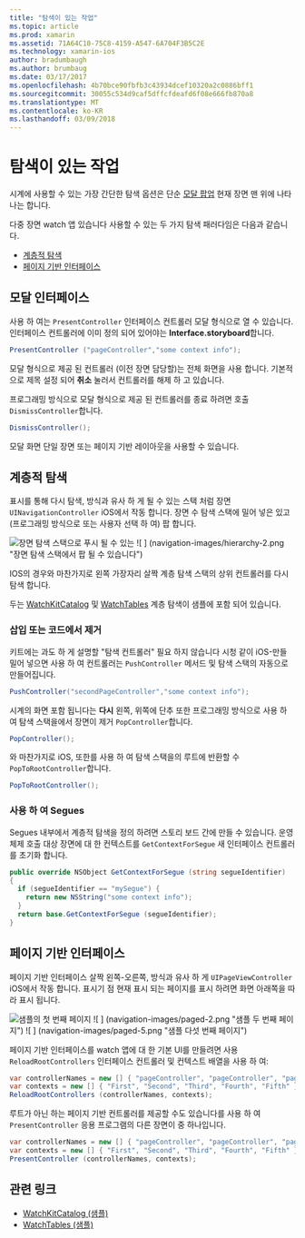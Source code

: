 ```yaml
---
title: "탐색이 있는 작업"
ms.topic: article
ms.prod: xamarin
ms.assetid: 71A64C10-75C8-4159-A547-6A704F3B5C2E
ms.technology: xamarin-ios
author: bradumbaugh
ms.author: brumbaug
ms.date: 03/17/2017
ms.openlocfilehash: 4b70bce90fbfb3c43934dcef10320a2c0886bff1
ms.sourcegitcommit: 30055c534d9caf5dffcfdeafd6f08e666fb870a8
ms.translationtype: MT
ms.contentlocale: ko-KR
ms.lasthandoff: 03/09/2018
---
```

# <a name="working-with-navigation"></a>탐색이 있는 작업

시계에 사용할 수 있는 가장 간단한 탐색 옵션은 단순 [모달 팝업](#modal) 현재 장면 맨 위에 나타나는 합니다.

다중 장면 watch 앱 있습니다 사용할 수 있는 두 가지 탐색 패러다임은 다음과 같습니다.

- [계층적 탐색](#Hierarchical_Navigation)
- [페이지 기반 인터페이스](#Page-Based_Interfaces)

<a name="modal"/>

## <a name="modal-interfaces"></a>모달 인터페이스

사용 하 여는 `PresentController` 인터페이스 컨트롤러 모달 형식으로 열 수 있습니다. 인터페이스 컨트롤러에 이미 정의 되어 있어야는 **Interface.storyboard**합니다.

```csharp
PresentController ("pageController","some context info");
```

모달 형식으로 제공 된 컨트롤러 (이전 장면 담당할)는 전체 화면을 사용 합니다. 기본적으로 제목 설정 되어 **취소** 눌러서 컨트롤러를 해제 하 고 있습니다.

프로그래밍 방식으로 모달 형식으로 제공 된 컨트롤러를 종료 하려면 호출 `DismissController`합니다.

```csharp
DismissController();
```

모달 화면 단일 장면 또는 페이지 기반 레이아웃을 사용할 수 있습니다.

<a name="Hierarchical_Navigation"/>

## <a name="hierarchical-navigation"></a>계층적 탐색

표시를 통해 다시 탐색, 방식과 유사 하 게 될 수 있는 스택 처럼 장면 `UINavigationController` iOS에서 작동 합니다. 장면 수 탐색 스택에 밀어 넣은 있고 (프로그래밍 방식으로 또는 사용자 선택 하 여) 팝 합니다.

![](navigation-images/hierarchy-1.png "장면 탐색 스택으로 푸시 될 수 있는") ![ ] (navigation-images/hierarchy-2.png "장면 탐색 스택에서 팝 될 수 있습니다")

IOS의 경우와 마찬가지로 왼쪽 가장자리 살짝 계층 탐색 스택의 상위 컨트롤러를 다시 탐색 합니다.

두는 [WatchKitCatalog](https://developer.xamarin.com/samples/WatchKitCatalog) 및 [WatchTables](https://developer.xamarin.com/samples/WatchTables) 계층 탐색이 샘플에 포함 되어 있습니다.

### <a name="pushing-and-popping-in-code"></a>삽입 또는 코드에서 제거

키트에는 과도 하 게 설명할 "탐색 컨트롤러" 필요 하지 않습니다 시청 같이 iOS-만들 밀어 넣으면 사용 하 여 컨트롤러는 `PushController` 메서드 및 탐색 스택의 자동으로 만들어집니다.

```csharp
PushController("secondPageController","some context info");
```

시계의 화면 포함 됩니다는 **다시** 왼쪽, 위쪽에 단추 또한 프로그래밍 방식으로 사용 하 여 탐색 스택을에서 장면이 제거 `PopController`합니다.

```csharp
PopController();
```

와 마찬가지로 iOS, 또한를 사용 하 여 탐색 스택을의 루트에 반환할 수 `PopToRootController`합니다.

```csharp
PopToRootController();
```

### <a name="using-segues"></a>사용 하 여 Segues

Segues 내부에서 계층적 탐색을 정의 하려면 스토리 보드 간에 만들 수 있습니다. 운영 체제 호출 대상 장면에 대 한 컨텍스트를 `GetContextForSegue` 새 인터페이스 컨트롤러를 초기화 합니다.

```csharp
public override NSObject GetContextForSegue (string segueIdentifier)
{
  if (segueIdentifier == "mySegue") {
    return new NSString("some context info");
  }
  return base.GetContextForSegue (segueIdentifier);
}
```
<a name="Page-Based_Interfaces"/>

## <a name="page-based-interfaces"></a>페이지 기반 인터페이스

페이지 기반 인터페이스 살짝 왼쪽-오른쪽, 방식과 유사 하 게 `UIPageViewController` iOS에서 작동 합니다. 표시기 점 현재 표시 되는 페이지를 표시 하려면 화면 아래쪽을 따라 표시 됩니다.

![](navigation-images/paged-1.png "샘플의 첫 번째 페이지") ![ ] (navigation-images/paged-2.png "샘플 두 번째 페이지") ![ ] (navigation-images/paged-5.png "샘플 다섯 번째 페이지")


페이지 기반 인터페이스를 watch 앱에 대 한 기본 UI를 만들려면 사용 `ReloadRootControllers` 인터페이스 컨트롤러 및 컨텍스트 배열을 사용 하 여:

```csharp
var controllerNames = new [] { "pageController", "pageController", "pageController", "pageController", "pageController" };
var contexts = new [] { "First", "Second", "Third", "Fourth", "Fifth" };
ReloadRootControllers (controllerNames, contexts);
```

루트가 아닌 하는 페이지 기반 컨트롤러를 제공할 수도 있습니다를 사용 하 여 `PresentController` 응용 프로그램의 다른 장면이 중 하나입니다.

```csharp
var controllerNames = new [] { "pageController", "pageController", "pageController", "pageController", "pageController" };
var contexts = new [] { "First", "Second", "Third", "Fourth", "Fifth" };
PresentController (controllerNames, contexts);
```



## <a name="related-links"></a>관련 링크

- [WatchKitCatalog (샘플)](https://developer.xamarin.com/samples/monotouch/WatchKit/WatchKitCatalog/)
- [WatchTables (샘플)](https://developer.xamarin.com/samples/monotouch/WatchKit/WatchTables/)
